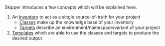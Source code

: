 Skipper introduces a few concepts which will be explained here.

1. An [Inventory](#inventory) to act as a single source-of-truth for your project
    - [Classes](#classes) make up the knowledge base of your inventory
    - [Targets](#targets) describe an environment/namespace/variant of your project
2. [Templates](#templates) which are able to use the classes and targets to produce the desired output



